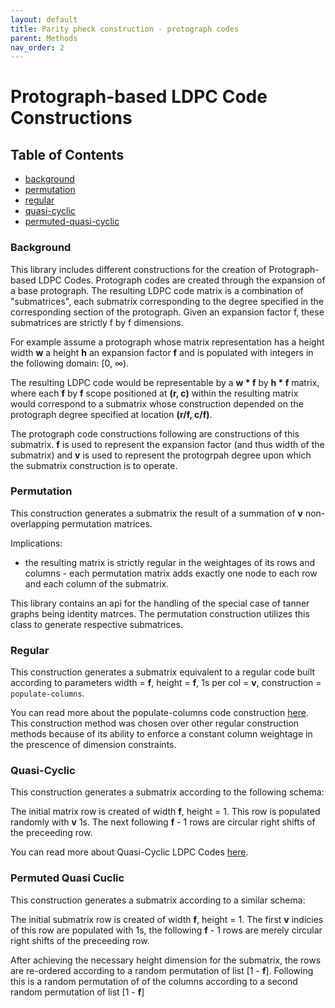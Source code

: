 ```yaml
---
layout: default
title: Parity pheck construction - protograph codes
parent: Methods
nav_order: 2
---
```


# Protograph-based LDPC Code Constructions

## Table of Contents
* [background](./methods-protograph.html#background)
* [permutation](./methods-protograph.html#permutation)
* [regular](./methods-protograph.html#regular)
* [quasi-cyclic](./methods-protograph.html#quasi-cyclic)
* [permuted-quasi-cyclic](./methods-protograph.html#permuted-quasi-cuclic)

### Background

This library includes different constructions for the creation of Protograph-based LDPC Codes. Protograph codes are created through the expansion of a base protograph. The resulting LDPC code matrix is a combination of "submatrices", each submatrix corresponding to the degree specified in the corresponding section of the protograph. Given an expansion factor f, these submatrices are strictly f by f dimensions. 

For example assume a protograph whose matrix representation has a height width <strong>w</strong> a height <strong>h</strong> an expansion factor <strong>f</strong> and is populated with integers in the following domain: [0, ∞).

The resulting LDPC code would be representable by a <strong>w * f</strong> by <strong>h * f</strong> matrix, where each <strong>f</strong> by <strong>f</strong> scope positioned at <strong>(r, c)</strong> within the resulting matrix would correspond to a submatrix whose construction depended on the protograph degree specified at location <strong>(r/f, c/f)</strong>.

The protograph code constructions following are constructions of this submatrix. <strong>f</strong> is used to represent the expansion factor (and thus width of the submatrix) and <strong>v</strong> is used to represent the protogrpah degree upon which the submatrix construction is to operate.

### Permutation

This construction generates a submatrix the result of a summation of <strong>v</strong> non-overlapping permutation matrices.

Implications:
* the resulting matrix is strictly regular in the weightages of its rows and columns - each permutation matrix adds exactly one node to each row and each column of the submatrix.

This library contains an api for the handling of the special case of tanner graphs being identity matrces. The permutation construction utilizes this class to generate respective submatrices.

### Regular

This construction generates a submatrix equivalent to a regular code built according to parameters width = <strong>f</strong>, height = <strong>f</strong>, 1s per col = <strong>v</strong>, construction = <code>populate-columns</code>. 

You can read more about the populate-columns code construction [here](TODO). This construction method was chosen over other regular construction methods because of its ability to enforce a constant column weightage in the prescence of dimension constraints. 

### Quasi-Cyclic

This construction generates a submatrix according to the following schema:

The initial matrix row is created of width <strong>f</strong>, height = 1. This row is populated randomly with <strong>v</strong> 1s. The next following <strong>f</strong> - 1 rows are circular right shifts of the preceeding row.

You can read more about Quasi-Cyclic LDPC Codes [here](https://ieeexplore.ieee.org/document/6145509).

### Permuted Quasi Cuclic

This construction generates a submatrix according to a similar schema:

The initial submatrix row is created of width <strong>f</strong>, height = 1. The first <strong>v</strong> indicies of this row are populated with 1s, the following <strong>f</strong> - 1 rows are merely circular right shifts of the preceeding row.

After achieving the necessary height dimension for the submatrix, the rows are re-ordered according to a random permutation of list [1 - <strong>f</strong>]. Following this is a random permutation of of the columns according to a second random permutation of list [1 - <strong>f</strong>]
